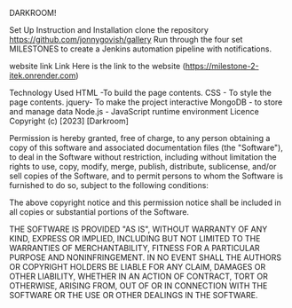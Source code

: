 DARKROOM!

Set Up Instruction and Installation
clone the repository https://github.com/jonnygovish/gallery
Run through the four set MILESTONES to create a Jenkins automation pipeline with notifications.



website link
Link
Here is the link to the website (https://milestone-2-itek.onrender.com)

Technology Used
HTML -To build the page contents.
CSS - To style the page contents.
jquery- To make the project interactive
MongoDB - to store and manage data
Node.js - JavaScript runtime environment
Licence
Copyright (c) [2023] [Darkroom]

Permission is hereby granted, free of charge, to any person obtaining a copy of this software and associated documentation files (the "Software"), to deal in the Software without restriction, including without limitation the rights to use, copy, modify, merge, publish, distribute, sublicense, and/or sell copies of the Software, and to permit persons to whom the Software is furnished to do so, subject to the following conditions:

The above copyright notice and this permission notice shall be included in all copies or substantial portions of the Software.

THE SOFTWARE IS PROVIDED "AS IS", WITHOUT WARRANTY OF ANY KIND, EXPRESS OR IMPLIED, INCLUDING BUT NOT LIMITED TO THE WARRANTIES OF MERCHANTABILITY, FITNESS FOR A PARTICULAR PURPOSE AND NONINFRINGEMENT. IN NO EVENT SHALL THE AUTHORS OR COPYRIGHT HOLDERS BE LIABLE FOR ANY CLAIM, DAMAGES OR OTHER LIABILITY, WHETHER IN AN ACTION OF CONTRACT, TORT OR OTHERWISE, ARISING FROM, OUT OF OR IN CONNECTION WITH THE SOFTWARE OR THE USE OR OTHER DEALINGS IN THE SOFTWARE.